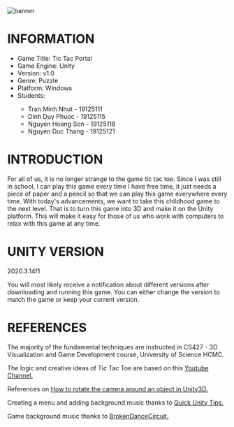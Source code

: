 ![banner](https://user-images.githubusercontent.com/16950680/193448476-0a633567-a0de-4455-9512-5955ab195a82.png)
<h1>INFORMATION</h1>
<ul>
  <li>Game Title: Tic Tac Portal</li>
  <li>Game Engine: Unity</li>
  <li>Version: v1.0</li>
  <li>Genre: Puzzle</li>
  <li>Platform: Windows</li>
  <li>Students:</li>
  <ul>
    <li>Tran Minh Nhut - 19125111</li>
    <li>Dinh Duy Phuoc - 19125115</li>
    <li>Nguyen Hoang Son - 19125118</li>
    <li>Nguyen Duc Thang - 19125121</li>
  </ul>
</ul>

<h1>INTRODUCTION</h1>
<p>For all of us, it is no longer strange to the game tic tac toe. Since I was still in school, I can play this game every time I have free time, it just needs a piece of paper and a pencil so that we can play this game everywhere every time. With today's advancements, we want to take this childhood game to the next level. That is to turn this game into 3D and make it on the Unity platform. This will make it easy for those of us who work with computers to relax with this game at any time.</p>

<h1>UNITY VERSION</h1>
<p>2020.3.14f1 

You will most likely receive a notification about different versions after downloading and running this game. You can either change the version to match the game or keep your current version.</p>

<h1>REFERENCES</h1>
<p>The majority of the fundamental techniques are instructed in CS427 - 3D Visualization and Game Development course, University of Science HCMC.</p>
<p>The logic and creative ideas of Tic Tac Toe are based on this <a href="https://www.youtube.com/watch?v=5GxCHWUh0sw" alt="Youtube Channel">Youtube Channel.</a></p>
<p>References on <a href="https://emmaprats.com/p/how-to-rotate-the-camera-around-an-object-in-unity3d/">How to rotate the camera around an object in Unity3D.</a></p>
<p>Creating a menu and adding background music thanks to <a href="https://www.youtube.com/watch?v=1Y6suVBaBK8">Quick Unity Tips.</a></p>
<p>Game background music thanks to <a href="https://www.youtube.com/watch?v=qF9VLgGSyyU&t=9s">BrokenDanceCircuit.</a></p>
